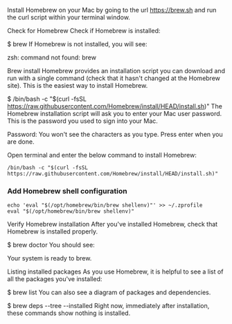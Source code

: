 Install Homebrew on your Mac by going to the url https://brew.sh and run the curl script within your terminal window.

Check for Homebrew
Check if Homebrew is installed:

$ brew
If Homebrew is not installed, you will see:

zsh: command not found: brew


Brew install
Homebrew provides an installation script you can download and run with a single command (check that it hasn't changed at the Homebrew site). This is the easiest way to install Homebrew.

$ /bin/bash -c "$(curl -fsSL https://raw.githubusercontent.com/Homebrew/install/HEAD/install.sh)"
The Homebrew installation script will ask you to enter your Mac user password. This is the password you used to sign into your Mac.

Password:
You won't see the characters as you type. Press enter when you are done.



Open terminal and enter the below command to install Homebrew:
```
/bin/bash -c "$(curl -fsSL https://raw.githubusercontent.com/Homebrew/install/HEAD/install.sh)"
```

### Add Homebrew shell configuration

```
echo 'eval "$(/opt/homebrew/bin/brew shellenv)"' >> ~/.zprofile
eval "$(/opt/homebrew/bin/brew shellenv)"
```

Verify Homebrew installation
After you've installed Homebrew, check that Homebrew is installed properly.

$ brew doctor
You should see:

Your system is ready to brew.

Listing installed packages
As you use Homebrew, it is helpful to see a list of all the packages you've installed:

$ brew list
You can also see a diagram of packages and dependencies.

$ brew deps --tree --installed
Right now, immediately after installation, these commands show nothing is installed.
